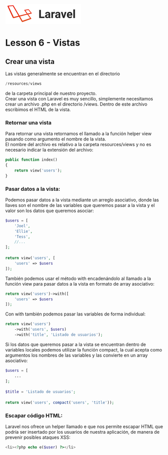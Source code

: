 ![Laravel](https://raw.githubusercontent.com/aledc7/Laravel/master/pirullo.png "Aledc.com")

# Lesson 6 - Vistas

## Crear una vista
Las vistas generalmente se encuentran en el directorio 
```php
/resources/views 
```
de la carpeta principal de nuestro proyecto.  
Crear una vista con Laravel es muy sencillo, simplemente necesitamos crear un archivo .php en el directorio  /views. Dentro de este archivo escribimos el HTML de la vista.

### Retornar una vista
Para retornar una vista retornamos el llamado a la función helper view pasando como argumento el nombre de la vista.  
El nombre del archivo es relativo a la carpeta resources/views y no es necesario indicar la extensión del archivo:

```php
public function index()
{
    return view('users');
}
```

### Pasar datos a la vista: 
Podemos pasar datos a la vista mediante un arreglo asociativo, donde las llaves son el nombre de las variables que queremos pasar a la vista y el valor son los datos que queremos asociar:

```php
$users = [
    'Joel',
    'Ellie',
    'Tess',
    //...
];

return view('users', [
    'users' => $users
]);
```

También podemos usar el método with encadenándolo al llamado a la función view para pasar datos a la vista en formato de array asociativo:
```php
return view('users')->with([
    'users' => $users
]);
```

Con with también podemos pasar las variables de forma individual:

```php
return view('users')
    ->with('users', $users)
    ->with('title', 'Listado de usuarios');
```

Si los datos que queremos pasar a la vista se encuentran dentro de variables locales podemos utilizar la función compact,  la cual acepta como argumentos los nombres de las variables y las convierte en un array asociativo:

```php
$users = [
    ...
];

$title = 'Listado de usuarios';

return view('users', compact('users', 'title'));
```

### Escapar código HTML:
Laravel nos ofrece un helper llamado e que nos permite escapar HTML que podría ser insertado por los usuarios de nuestra aplicación, de manera de prevenir posibles ataques XSS:

```php
<li><?php echo e($user) ?></li>
```
